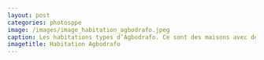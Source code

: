 ```yaml
---
layout: post
categories: photosppe
image: /images/image_habitation_agbodrafo.jpeg
caption: Les habitations types d’Agbodrafo. Ce sont des maisons avec des cours intérieurs très agréables à vivre
imagetitle: Habitation Agbodrafo
---
```


